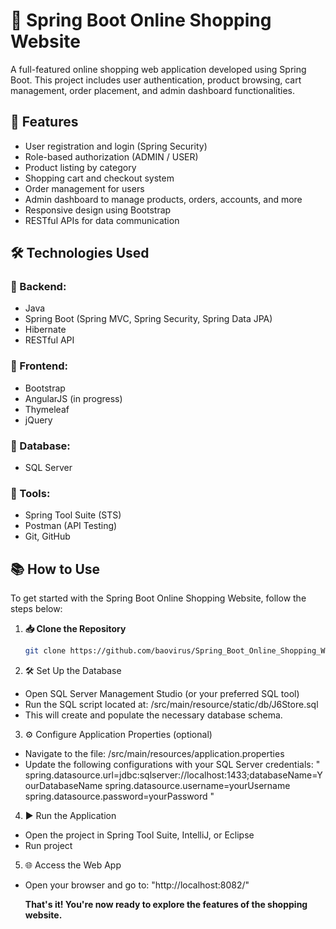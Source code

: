 # 🛒 Spring Boot Online Shopping Website

A full-featured online shopping web application developed using Spring Boot. This project includes user authentication, product browsing, cart management, order placement, and admin dashboard functionalities.

## 📌 Features

- User registration and login (Spring Security)
- Role-based authorization (ADMIN / USER)
- Product listing by category
- Shopping cart and checkout system
- Order management for users
- Admin dashboard to manage products, orders, accounts, and more
- Responsive design using Bootstrap
- RESTful APIs for data communication

## 🛠 Technologies Used

### 🔧 Backend:
- Java
- Spring Boot (Spring MVC, Spring Security, Spring Data JPA)
- Hibernate
- RESTful API

### 🎨 Frontend:
- Bootstrap
- AngularJS (in progress)
- Thymeleaf
- jQuery

### 💾 Database:
- SQL Server

### 🧰 Tools:
- Spring Tool Suite (STS)
- Postman (API Testing)
- Git, GitHub

## 📚 How to Use

To get started with the Spring Boot Online Shopping Website, follow the steps below:

1. **📥 Clone the Repository**

   ```bash
   git clone https://github.com/baovirus/Spring_Boot_Online_Shopping_Website.git

2. 🛠 Set Up the Database
- Open SQL Server Management Studio (or your preferred SQL tool)
- Run the SQL script located at: /src/main/resource/static/db/J6Store.sql
- This will create and populate the necessary database schema.

3. ⚙️ Configure Application Properties (optional)
- Navigate to the file: /src/main/resources/application.properties
- Update the following configurations with your SQL Server credentials:
"
spring.datasource.url=jdbc:sqlserver://localhost:1433;databaseName=YourDatabaseName
spring.datasource.username=yourUsername
spring.datasource.password=yourPassword
"
4. ▶️ Run the Application
- Open the project in Spring Tool Suite, IntelliJ, or Eclipse
- Run project

5. 🌐 Access the Web App
- Open your browser and go to: "http://localhost:8082/"

  **That's it! You're now ready to explore the features of the shopping website.**
